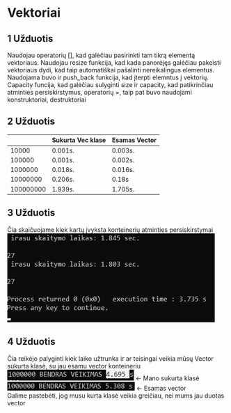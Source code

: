 # Vektoriai

## 1 Užduotis
Naudojau operatorių [], kad galėčiau pasirinkti tam tikrą elementą vektoriaus.
Naudojau resize funkcija, kad kada panorėjęs galėčiau pakeisti vektoriaus dydi, kad taip automatiškai pašalinti nereikalingus elementus.
Naudojama buvo ir push_back funkcija, kad įterpti elemntus į vektorių.
Capacity funcija, kad galėčiau sulyginti size ir capacity, kad patikrinčiau atminties persiskirstymus, operatorių =, taip pat buvo naudojami konstruktoriai, destruktoriai
## 2 Užduotis
|   |  Sukurta Vec klase |Esamas Vector   |
|---|---|---|
|10000   | 0.001s. | 0.003s.  |
| 100000  |  0.001s. | 0.002s.  |
|  1000000 |  0.018s. | 0.016s.  |
|10000000|0.206s. |0.18s |
|100000000|1.939s. | 1.705s. |
## 3 Užduotis
Čia skaičuojame kiek kartų įvyksta konteinerių atminties persiskirstymai
![](3uzd.png)

## 4 Užduotis 
Čia reikėjo palyginti kiek laiko užtrunka ir ar teisingai veikia mūsų Vector sukurta klasė, su jau esamu vector konteineriu
![](Mano.png) 
<- Mano sukurta klasė  
![](Nemo.png)  <- Esamas vector  
Galime pastebėti, jog musu kurta klasė veikia greičiau, nei mums jau duotas vector

